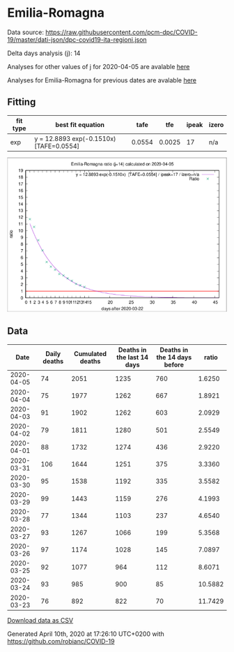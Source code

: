 # Emilia-Romagna

Data source: https://raw.githubusercontent.com/pcm-dpc/COVID-19/master/dati-json/dpc-covid19-ita-regioni.json

Delta days analysis (j): 14

Analyses for other values of j for 2020-04-05 are avalable [here](../README.md)

Analyses for Emilia-Romagna for previous dates are avalable [here](../../README.md)

## Fitting 
|fit type|best fit equation|tafe|tfe|ipeak|izero|
|-------|-----|--------|------|---|---|
|exp|y = 12.8893 exp(-0.1510x)  [TAFE=0.0554]|0.0554|0.0025|17|n/a|

![Plot](COVID-19_emilia-romagna_j14_2020-04-05.png)

## Data
|Date|Daily deaths|Cumulated deaths|Deaths in the last 14 days|Deaths in the 14 days before|ratio|
|----|----------|-----------|-------|--------------------|-----|
|2020-04-05|74|2051|1235|760|1.6250|
|2020-04-04|75|1977|1262|667|1.8921|
|2020-04-03|91|1902|1262|603|2.0929|
|2020-04-02|79|1811|1280|501|2.5549|
|2020-04-01|88|1732|1274|436|2.9220|
|2020-03-31|106|1644|1251|375|3.3360|
|2020-03-30|95|1538|1192|335|3.5582|
|2020-03-29|99|1443|1159|276|4.1993|
|2020-03-28|77|1344|1103|237|4.6540|
|2020-03-27|93|1267|1066|199|5.3568|
|2020-03-26|97|1174|1028|145|7.0897|
|2020-03-25|92|1077|964|112|8.6071|
|2020-03-24|93|985|900|85|10.5882|
|2020-03-23|76|892|822|70|11.7429|

[Download data as CSV](COVID-19_emilia-romagna_j14_2020-04-05.csv)

Generated April 10th, 2020 at 17:26:10 UTC+0200 with https://github.com/robianc/COVID-19
